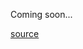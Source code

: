 Coming soon...

[source](https://github.com/kossidts/react-stockcharts/blob/master/docs/lib/charts/CandleStickChartWithDarkTheme.js) <!-- , [codesandbox](https://codesandbox.io/s/github/rrag/react-stockcharts-examples2/tree/master/examples/CandleStickChartWithDarkTheme) -->
